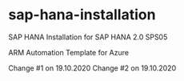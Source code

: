 # sap-hana-installation
SAP HANA Installation for SAP HANA 2.0 SPS05

ARM Automation Template for Azure

Change #1 on 19.10.2020
Change #2 on 19.10.2020


